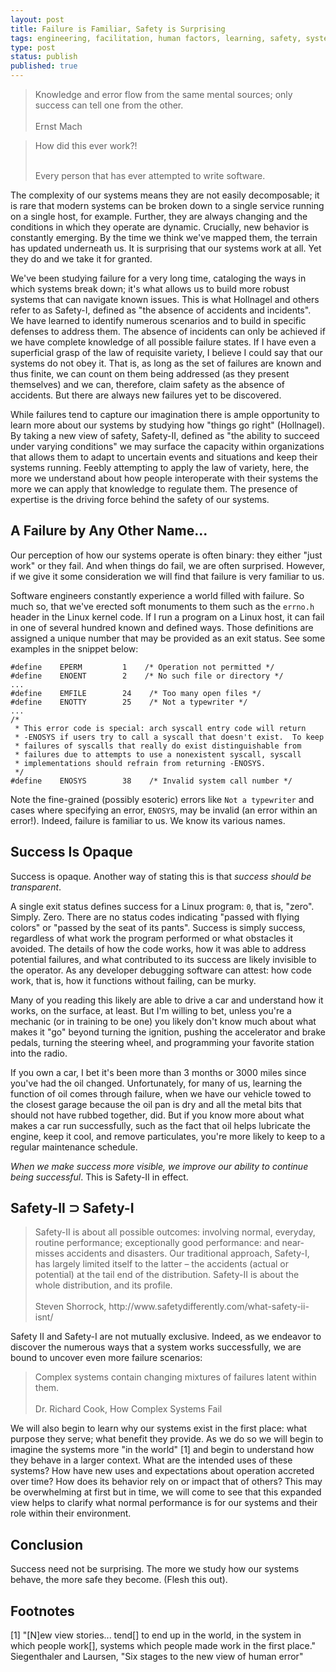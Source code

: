 ```yaml
---
layout: post
title: Failure is Familiar, Safety is Surprising
tags: engineering, facilitation, human factors, learning, safety, systems
type: post
status: publish
published: true
---
```


<blockquote class="quote">
Knowledge and error flow from the same mental sources; only success can tell
one from the other.<br>
<br>
Ernst Mach
</blockquote>

<blockquote class="quote">
How did this ever work?!<br><br>

Every person that has ever attempted to write software.
</blockquote>

The complexity of our systems means they are not easily decomposable; it is rare
that modern systems can be broken down to a single service running on a single
host, for example. Further, they are always changing and the conditions in which
they operate are dynamic. Crucially, new behavior is constantly emerging. By the
time we think we've mapped them, the terrain has updated underneath us. It is
surprising that our systems work at all. Yet they do and we take it for granted.

We've been studying failure for a very long time, cataloging the ways in which
systems break down; it's what allows us to build more robust systems that can
navigate known issues. This is what Hollnagel and others refer to as Safety-I,
defined as "the absence of accidents and incidents". We have learned to identify
numerous scenarios and to build in specific defenses to address them. The absence
of incidents can only be achieved if we have complete knowledge of all possible
failure states. If I have even a superficial grasp of the law of requisite
variety, I believe I could say that our systems do not obey it. That is, as
long as the set of failures are known and thus finite, we can count on them
being addressed (as they present themselves) and we can, therefore, claim safety
as the absence of accidents. But there are always new failures yet to be
discovered.

While failures tend to capture our imagination there is ample opportunity to
learn more about our systems by studying how "things go right" (Hollnagel).
By taking a new view of safety, Safety-II, defined as "the ability to succeed
under varying conditions" we may surface the capacity within organizations that
allows them to adapt to uncertain events and situations and keep their systems
running. Feebly attempting to apply the law of variety, here, the more we
understand about how people interoperate with their systems the more we can
apply that knowledge to regulate them. The presence of expertise is the driving
force behind the safety of our systems.

## A Failure by Any Other Name...

Our perception of how our systems operate is often binary: they either
"just work" or they fail. And when things do fail, we are often surprised.
However, if we give it some consideration we will find that failure is very
familiar to us.

Software engineers constantly experience a world filled with failure. So much so,
that we've erected soft monuments to them such as the `errno.h` header in the
Linux kernel code. If I run a program on a Linux host, it can fail in one of
several hundred known and defined ways. Those definitions are assigned a unique
number that may be provided as an exit status. See some examples in the snippet
below:

```
#define    EPERM         1    /* Operation not permitted */
#define    ENOENT        2    /* No such file or directory */
...
#define    EMFILE        24    /* Too many open files */
#define    ENOTTY        25    /* Not a typewriter */
...
/*
 * This error code is special: arch syscall entry code will return
 * -ENOSYS if users try to call a syscall that doesn't exist.  To keep
 * failures of syscalls that really do exist distinguishable from
 * failures due to attempts to use a nonexistent syscall, syscall
 * implementations should refrain from returning -ENOSYS.
 */
#define    ENOSYS        38    /* Invalid system call number */
```

Note the fine-grained (possibly esoteric) errors like `Not a typewriter` and
cases where specifying an error, `ENOSYS`, may be invalid (an error within an
error!). Indeed, failure is familiar to us. We know its various names.

## Success Is Opaque

Success is opaque. Another way of stating this is that _success should be
transparent_.

A single exit status defines success for a Linux program: `0`, that is, "zero".
Simply. Zero. There are no status codes indicating "passed with flying colors"
or "passed by the seat of its pants". Success is simply success,
regardless of what work the program performed or what obstacles it avoided. The
details of how the code works, how it was able to address potential failures,
and what contributed to its success are likely invisible to the operator.
As any developer debugging software can attest: how code work, that is, how
it functions without failing, can be murky.

Many of you reading this likely are able to drive a car and understand how it
works, on the surface, at least. But I'm willing to bet, unless you're a
mechanic (or in training to be one) you likely don't know much about what makes
it "go" beyond turning the ignition, pushing the accelerator and brake pedals,
turning the steering wheel, and programming your favorite station into the radio.

If you own a car, I bet it's been more than 3 months or 3000 miles since you've
had the oil changed. Unfortunately, for many of us, learning the function of oil
comes through failure, when we have our vehicle towed to the closest garage
because the oil pan is dry and all the metal bits that should not have rubbed
together, did. But if you know more about what makes a car run successfully,
such as the fact that oil helps lubricate the engine, keep it cool, and remove
particulates, you're more likely to keep to a regular maintenance schedule.

_When we make success more visible, we improve our ability to continue being
successful_. This is Safety-II in effect.

<!--
Lest I forget how clever I am, the below unicode character represents the math
symbol for a strict superset. That is, A is a superset of B but B is not equal
to A.
-->
## Safety-II &#x2283; Safety-I

<blockquote class="quote">
Safety-II is about all possible outcomes: involving normal, everyday, routine
performance; exceptionally good performance: and near-misses accidents and
disasters. Our traditional approach, Safety-I, has largely limited itself to the
latter – the accidents (actual or potential) at the tail end of the distribution.
Safety-II is about the whole distribution, and its profile.<br>
<br>
Steven Shorrock, http://www.safetydifferently.com/what-safety-ii-isnt/
</blockquote>

Safety II and Safety-I are not mutually exclusive. Indeed, as we endeavor to
discover the numerous ways that a system works successfully, we are bound to
uncover even more failure scenarios:

<blockquote class="quote">
Complex systems contain changing mixtures of failures latent within them.<br>
<br>
Dr. Richard Cook, How Complex Systems Fail
</blockquote>

We will also begin to learn why our systems exist in the first place: what
purpose they serve; what benefit they provide. As we do so we will begin to
imagine the systems more "in the world" [1] and begin to understand how
they behave in a larger context. What are the intended uses of these systems?
How have new uses and expectations about operation accreted over time? How does
its behavior rely on or impact that of others? This may be overwhelming at first
but in time, we will come to see that this expanded view helps to clarify what
normal performance is for our systems and their role within their environment.

## Conclusion

Success need not be surprising. The more we study how our systems behave, the
more safe they become. (Flesh this out).

## Footnotes

[1] "[N]ew view stories... tend[] to end up in the world, in the system in which
people work[], systems which people made work in the first place."
Siegenthaler and Laursen, "Six stages to the new view of human error"
